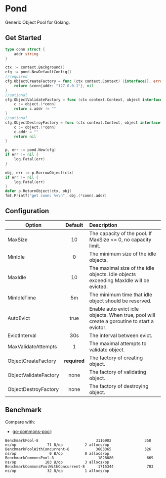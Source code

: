 # Pond

Generic Object Pool for Golang.

## Get Started

```go
type conn struct {
    addr string
}

ctx := context.Background()
cfg := pond.NewDefaultConfig()
//required
cfg.ObjectCreateFactory = func (ctx context.Context) (interface{}, error) {
    return &conn{addr: "127.0.0.1"}, nil
}
//optional
cfg.ObjectValidateFactory = func (ctx context.Context, object interface{}) bool {
    c := object.(*conn)
    return c.addr != ""
}
//optional
cfg.ObjectDestroyFactory = func (ctx context.Context, object interface{}) error {
    c := object.(*conn)
    c.addr = ""
    return nil
}

p, err := pond.New(cfg)
if err != nil {
    log.Fatal(err)
}

obj, err := p.BorrowObject(ctx)
if err != nil {
    log.Fatal(err)
}
defer p.ReturnObject(ctx, obj)
fmt.Printf("get conn: %v\n", obj.(*conn).addr)
```

## Configuration

| Option                        | Default        | Description  |
| ------------------------------|:--------------:| :------------|
| MaxSize                       | 10             |The capacity of the pool. If MaxSize <= 0, no capacity limit.|
| MinIdle                       | 0              |The minimum size of the idle objects.|
| MaxIdle                       | 10             |The maximal size of the idle objects. Idle objects exceeding MaxIdle will be evicted.|
| MinIdleTime                   | 5m             |The minimum time that idle object should be reserved.|
| AutoEvict                     | true           |Enable auto evict idle objects. When true, pool will create a goroutine to start a evictor.|
| EvictInterval                 | 30s            |The interval between evict.|
| MaxValidateAttempts           | 1              |The maximal attempts to validate object.|
| ObjectCreateFactory           | **required**   |The factory of creating object.|
| ObjectValidateFactory         | none           |The factory of validating object.|
| ObjectDestroyFactory          | none           |The factory of destroying object.|

## Benchmark

Compare with:

- [go-commons-pool](https://github.com/jolestar/go-commons-pool):

```text
BenchmarkPool-8                          3116902               358 ns/op              71 B/op          2 allocs/op
BenchmarkPoolWithConcurrent-8            3683365               326 ns/op               0 B/op          0 allocs/op
BenchmarkCommonsPool-8                    1828080               669 ns/op             103 B/op          3 allocs/op
BenchmarkCommonsPoolWithConcurrent-8      1715344               703 ns/op              32 B/op          1 allocs/op
```
